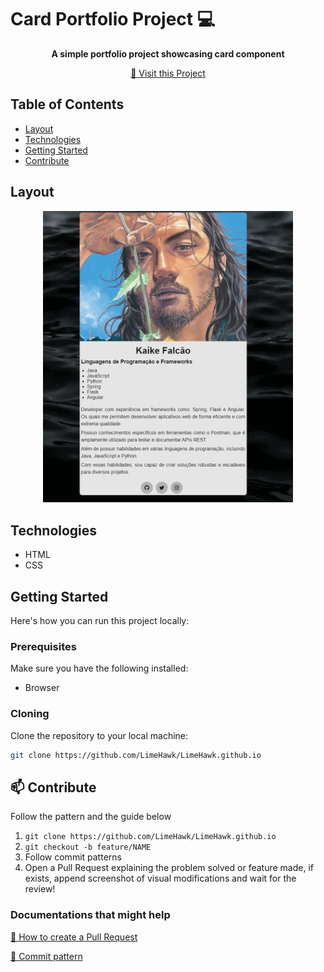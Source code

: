 # Card Portfolio Project 💻

<p align="center">
    <b>A simple portfolio project showcasing card component</b>
</p>

<p align="center">
    <a href="https://github.com/LimeHawk/LimeHawk.github.io">📱 Visit this Project</a>
</p>

## Table of Contents
- [Layout](#layout)
- [Technologies](#technologies)
- [Getting Started](#getting-started)
- [Contribute](#contribute)

## Layout
<p align="center">
    <img src="./assets/images/Screenshot_1.png" alt="Image Example" width="400px">
    
</p>

## Technologies
- HTML
- CSS

## Getting Started
Here's how you can run this project locally:

### Prerequisites
Make sure you have the following installed:
- Browser

### Cloning
Clone the repository to your local machine:

```bash
git clone https://github.com/LimeHawk/LimeHawk.github.io
```

<h2 id="contribute">📫 Contribute</h2>

Follow the pattern and the guide below

1. `git clone https://github.com/LimeHawk/LimeHawk.github.io`
2. `git checkout -b feature/NAME`
3. Follow commit patterns
4. Open a Pull Request explaining the problem solved or feature made, if exists, append screenshot of visual modifications and wait for the review!

<h3>Documentations that might help</h3>

[📝 How to create a Pull Request](https://www.atlassian.com/br/git/tutorials/making-a-pull-request)

[💾 Commit pattern](https://gist.github.com/joshbuchea/6f47e86d2510bce28f8e7f42ae84c716)
